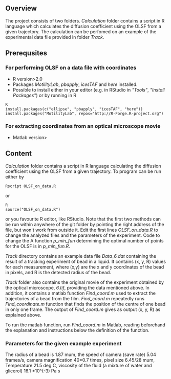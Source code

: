 ## Overview
The project consists of two folders. *Calculation* folder contains a script in R language which calculates the diffusion coefficient using the OLSF from a given trajectory.
The calculation can be perfomed on an example of the experimental data file provided in folder *Track*. 

## Prerequsites
### For performing OLSF on a data file with coordinates
* R version>2.0
* Packages *MotilityLab*, *pbapply*, *icesTAF* and *here* installed.
* Possible to install either in your editor (e.g. in RStudio in *"Tools"*, *"Install Packages"*) or by running in R
```
R
install.packages(c("ellipse", "pbapply", "icesTAF", "here"))
install.packages("MotilityLab", repos="http://R-Forge.R-project.org")
```

### For extracting coordinates from an optical microscope movie
* Matlab version>

## Content

*Calculation* folder contains a script in R language calculating the diffusion coefficient using the OLSF from a given trajectory.
To program can be run either by
```
Rscript OLSF_on_data.R
```
or
```
R
source("OLSF_on_data.R")
```
or you favourite R editor, like RStudio. Note that the first two methods can be run within anywhere of the git folder by pointing the right address of the file, but won't work from outside it. Edit the first lines *OLSF_on_data.R* to change the analyzed files and the parameters of the experiment. Code to change the 
A function *p_min_fun* determining the optimal number of points for the OLSF is in *p_min_fun.R*.

*Track* directory contains an example data file *Data_6.dat* containing the result of a tracking experiment of bead in a liquid. It contains (x, y, R) values for each measurement, where (x,y) are the x and y coordinates of the bead in pixels, and R is the detected radius of the bead. 

*Track* folder also contains the original movie of the experiment obtained by the optical microscope, *6.tif*, providing the data mentioned above. In addition, it contains a matlab function *Find_coord.m* used to extract the trajectories of a bead from the film. *Find_coord.m* repeatedly runs *Find_coordinate.m* function that finds the position of the centre of one bead in only one frame. The output of *Find_coord.m* gives as output (x, y, R) as explained above.

To run the matlab function, run *Find_coord.m* in Matlab, reading beforehand the explanation and instructions below the definition of the function.



### Parameters for the given example experiment
The radius of a bead is 1.87 mum, the speed of camera (save rate) 5.04 frames/s, camera magnification 40*0.7 times, pixel size 6.45/28 mum, Temperature 21.5 deg C, viscosity of the fluid (a mixture of water and glicerol) 16.1 *10^(-3) Pa s
